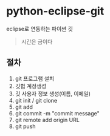 # python-eclipse-git
eclipse로 연동하는 파이썬 깃
> 시간은 금이다
## 절차
1. git 프로그램 설치
2. 깃헙 계정생성
3. 깃 사용자 정보 생성(이름, 이메일)
4. git init / git clone
5. git add
6. git commit -m "commit message"
7. git remote add origin URL
8. git push 
